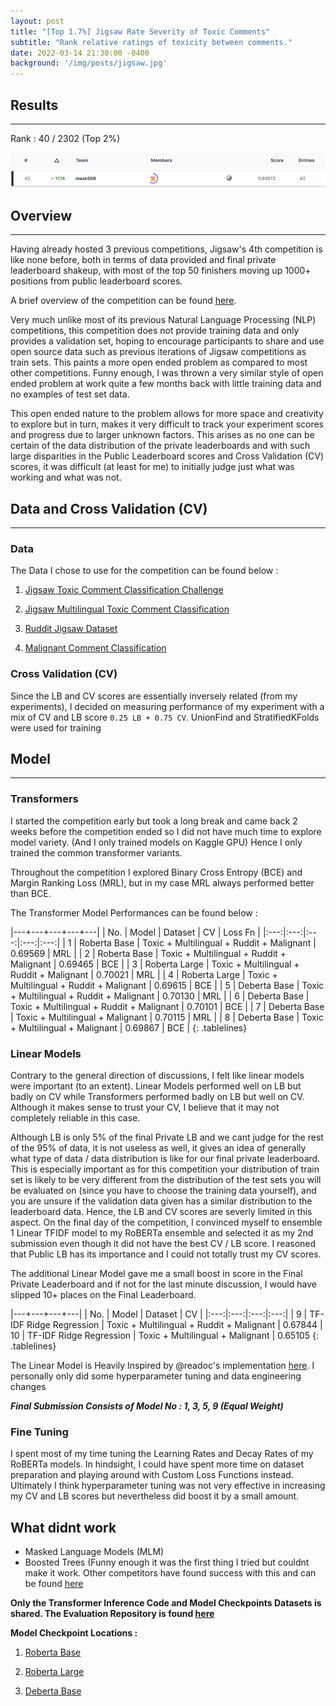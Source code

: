 ```yaml
---
layout: post
title: "[Top 1.7%] Jigsaw Rate Severity of Toxic Comments"
subtitle: "Rank relative ratings of toxicity between comments."
date: 2022-03-14 21:30:00 -0400
background: '/img/posts/jigsaw.jpg'
---
```


## Results

<hr/>

Rank : 40 / 2302 (Top 2%)

![Leaderboard_Title](/img/posts/jigsaw/jigsaw_rank_2.PNG)
![Leaderboard](/img/posts/jigsaw/jigsaw_rank.PNG)

## Overview

<hr/>

Having already hosted 3 previous competitions, Jigsaw's 4th competition is like none before, both in terms of data provided and final private leaderboard shakeup, with most of the top 50 finishers moving up 1000+ positions from public leaderboard scores.

A brief overview of the competition can be found <ins>[here](https://www.kaggle.com/c/jigsaw-toxic-severity-rating/overview)</ins>.

Very much unlike most of its previous Natural Language Processing (NLP) competitions, this competition does not provide training data and only provides a validation set, hoping to encourage participants to share and use open source data such as previous iterations of Jigsaw competitions as train sets. This paints a more open ended problem as compared to most other competitions. Funny enough, I was thrown a very similar style of open ended problem at work quite a few months back with little training data and no examples of test set data.

This open ended nature to the problem allows for more space and creativity to explore but in turn, makes it very difficult to track your experiment scores and progress due to larger unknown factors. This arises as no one can be certain of the data distribution of the private leaderboards and with such large disparities in the Public Leaderboard scores and Cross Validation (CV) scores, it was difficult (at least for me) to initially judge just what was working and what was not.


## Data and Cross Validation (CV)

<hr/>

### **Data**

The Data I chose to use for the competition can be found below :

   1. [Jigsaw Toxic Comment Classification Challenge](https://www.kaggle.com/julian3833/jigsaw-toxic-comment-classification-challenge)

   2. [Jigsaw Multilingual Toxic Comment Classification](https://www.kaggle.com/julian3833/jigsaw-multilingual-toxic-comment-classification?select=jigsaw-toxic-comment-train.csv)
   
   3. [Ruddit Jigsaw Dataset](https://www.kaggle.com/rajkumarl/ruddit-jigsaw-dataset)
   
   4. [Malignant Comment Classification](https://www.kaggle.com/surekharamireddy/malignant-comment-classification)

### **Cross Validation (CV)**

Since the LB and CV scores are essentially inversely related (from my experiments), I decided on measuring performance of my experiment with a mix of CV and LB score `0.25 LB + 0.75 CV`. UnionFind and StratifiedKFolds were used for training

## Model  

<hr/>

### **Transformers**

I started the competition early but took a long break and came back 2 weeks before the competition ended so I did not have much time to explore model variety. (And I only trained models on Kaggle GPU) Hence I only trained the common transformer variants. 

Throughout the competition I explored Binary Cross Entropy (BCE) and Margin Ranking Loss (MRL), but in my case MRL always performed better than BCE.

The Transformer Model Performances can be found below :

<style>
        .tablelines table, 
        .tablelines td , 
        .tablelines th {
            border: 1px solid black;
            padding: 2px 8px ;
                }
</style>

|---+---+---+---+---|
| No. | Model | Dataset | CV | Loss Fn |
|:---:|:---:|:---:|:---:|:---:|
| 1 | Roberta Base | Toxic + Multilingual + Ruddit + Malignant | 0.69569 | MRL |
| 2 | Roberta Base | Toxic + Multilingual + Ruddit + Malignant | 0.69465 | BCE |
| 3 | Roberta Large | Toxic + Multilingual + Ruddit + Malignant | 0.70021 | MRL |
| 4 | Roberta Large | Toxic + Multilingual + Ruddit + Malignant | 0.69615 | BCE |
| 5 | Deberta Base | Toxic + Multilingual + Ruddit + Malignant | 0.70130 | MRL |
| 6 | Deberta Base | Toxic + Multilingual + Ruddit + Malignant | 0.70101 | BCE |
| 7 | Deberta Base | Toxic + Multilingual + Malignant | 0.70115 | MRL |
| 8 | Deberta Base | Toxic + Multilingual + Malignant | 0.69867 | BCE |
{: .tablelines}
<br>

### **Linear Models**

Contrary to the general direction of discussions, I felt like linear models were important (to an extent). Linear Models performed well on LB but badly on CV while Transformers performed badly on LB but well on CV. Although it makes sense to trust your CV, I believe that it may not completely reliable in this case.

Although LB is only 5% of the final Private LB and we cant judge for the rest of the 95% of data, it is not useless as well, it gives an idea of generally what type of data / data distribution is like for our final private leaderboard. This is especially important as for this competition your distribution of train set is likely to be very different from the distribution of the test sets you will be evaluated on (since you have to choose the training data yourself), and you are unsure if the validation data given has a similar distribution to the leaderboard data. Hence, 
the LB and CV scores are severly limited in this aspect. On the final day of the competition, I convinced myself to ensemble 1 Linear TFIDF model to my RoBERTa ensemble and selected it as my 2nd submission even though it did not have the best CV / LB score. I reasoned that Public LB has its importance and I could not totally trust my CV scores. 

The additional Linear Model gave me a small boost in score in the Final Private Leaderboard and if not for the last minute discussion, I would have slipped 10+ places on the Final Leaderboard.

|---+---+---+---|
| No. | Model | Dataset | CV |
|:---:|:---:|:---:|:---:|
| 9 | TF-IDF Ridge Regression | Toxic + Multilingual + Ruddit + Malignant | 0.67844
| 10 | TF-IDF Ridge Regression | Toxic + Multilingual + Malignant | 0.65105
{: .tablelines}



The Linear Model is Heavily Inspired by @readoc's implementation <ins>[here](https://www.kaggle.com/readoc/toxic-linear-model-pseudo-labelling-lb-0-864)</ins>. I personally only did some hyperparameter tuning and data engineering changes

***Final Submission Consists of Model No : 1, 3, 5, 9 (Equal Weight)***

### **Fine Tuning**

I spent most of my time tuning the Learning Rates and Decay Rates of my RoBERTa models. In hindsight, I could have spent more time on dataset preparation and playing around with Custom Loss Functions instead. Ultimately I think hyperparameter tuning was not very effective in increasing my CV and LB scores but nevertheless did boost it by a small amount.


## What didnt work 

- Masked Language Models (MLM)
- Boosted Trees (Funny enough it was the first thing I tried but couldnt make it work. Other competitors have found success with this and can be found <ins>[here](https://www.kaggle.com/c/jigsaw-toxic-severity-rating/discussion/306074)</ins>

**Only the Transformer Inference Code and Model Checkpoints Datasets is shared. The Evaluation Repository is found <ins>[here](https://github.com/maze508/Jigsaw-Rate-Severity-of-Toxic-Comments-40th-Place-Writeup)</ins>**

**Model Checkpoint Locations :**

1. [Roberta Base](https://www.kaggle.com/toxicmaze/jigsaw-toxicrudditmultilingual-roberta-ckpt)

2. [Roberta Large](https://www.kaggle.com/toxicmaze/robertal-lr-1e5-1e6)

3. [Deberta Base](https://www.kaggle.com/toxicmaze/jigsaw-deberta-base)
